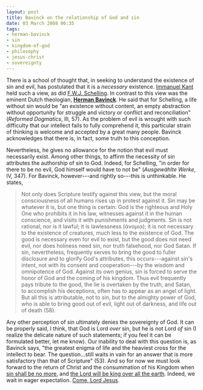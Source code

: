 ```yaml
---
layout: post
title: Bavinck on the relationship of God and sin
date: 03 March 2008 06:35
tags:
- herman-bavinck
- sin
- kingdom-of-god
- philosophy
- jesus-christ
- sovereignty
---
```

<p>There is a school of thought that, in seeking to understand the existence of sin and evil, has postulated that it is a <em>necessary</em> existence. <a href="http://en.wikipedia.org/wiki/Kant">Immanuel Kant</a> held such a view, as did <a href="http://en.wikipedia.org/wiki/Friedrich_Wilhelm_Joseph_Schelling">F.W.J. Schelling</a>.  In contrast to this view was the eminent Dutch theologian, <a style="font-weight: bold;" href="http://en.wikipedia.org/wiki/Herman_Bavinck">Herman Bavinck</a>.  He said that for Schelling, a life without sin would be "an existence without content, an empty abstraction without opportunity for struggle and victory or conflict and reconciliation" (<em>Reformed Dogmatics</em>, III, 57).  As the problem of evil is wrought with such difficulty that our intellect fails to fully comprehend it, this particular strain of thinking is welcome and accepted by a great many people.  Bavinck acknowledges that there is, in fact, some truth to this conception.</p>
<p>Nevertheless, he gives no allowance for the notion that evil must necessarily exist.  Among other things, to affirm the necessity of sin attributes the authorship of sin to God.  Indeed, for Schelling, "in order for there to be no evil, God himself would have to not be" (<em>Ausgew&auml;hlte Werke</em>, IV, 347).  For Bavinck, however---and rightly so---this is unthinkable.  He states,</p>
<blockquote>Not only does Scripture testify against this view, but the moral consciousness of all humans rises up in protest against it.  Sin may be whatever it is, but one thing is certain: God is the righteous and Holy One who prohibits it in his law, witnesses against it in the human conscience, and visits it with punishments and judgments.  Sin is not rational, nor is it lawful; it is lawlessness (ά&nu;&omicron;&mu;&iota;&alpha;); it is not necessary to the existence of creatures, much less to the existence of God.  The good is necessary even for evil to exist, but the good does not need evil, nor does holiness need sin, nor truth falsehood, nor God Satan.  If sin, nevertheless, frequently serves to bring the good to fuller disclosure and to glorify God's attributes, this occurs---against sin's intent, not with its consent and cooperation---by the wisdom and omnipotence of God.  Against its own genius, sin is forced to serve the honor of God and the coming of his kingdom.  Thus evil frequently pays tribute to the good, the lie is overtaken by the truth, and Satan, to accomplish his deceptions, often has to appear as an angel of light.  But all this is attributable, not to sin, but to the almighty power of God, who is able to bring good out of evil, light out of darkness, and life out of death (58).</blockquote>

Any other perception of sin ultimately denies the sovereignty of God.  It can be properly said, I think, that God is Lord <span style="font-style: italic;">over</span> sin, but he is not Lord <span style="font-style: italic;">of</span> sin (I realize the delicate nature of such statements; if you feel it can be formulated better, let me know).  Our inability to deal with this question is, as Bavinck says, "the greatest enigma of life and the heaviest cross for the intellect to bear.  The question...still waits in vain for an answer that is more satisfactory than that of Scripture" (53).  And so for now we must look forward to the return of Christ and the consummation of his Kingdom when <a href="http://www.biblegateway.com/passage/?search=revelation%2021:4;&amp;version=47;">sin shall be no more</a>, and <a href="http://www.biblegateway.com/passage/?search=zechariah%2014:9&amp;version=47;">the Lord will be king over all the earth</a>.  Indeed, we wait in eager expectation.   <a href="http://www.biblegateway.com/passage/?search=revelation%2022:20;&amp;version=31;">Come, Lord Jesus</a>.
